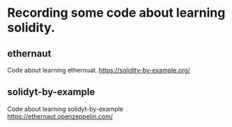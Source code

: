 # Recording some code about learning solidity.

## ethernaut 
Code about learning ethernuat.
https://solidity-by-example.org/
## solidyt-by-example
Code about learning solidyt-by-example
https://ethernaut.openzeppelin.com/
